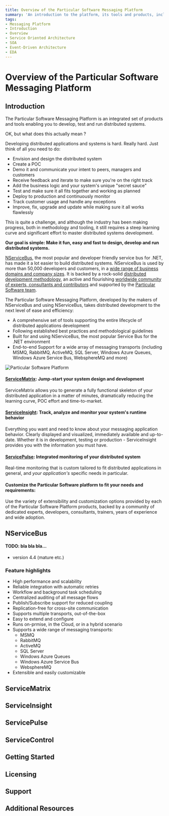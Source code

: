 ```yaml
---
title: Overview of the Particular Software Messaging Platform
summary: 'An introduction to the platform, its tools and products, including NServiceBus, ServiceMatrix, ServicePulse and ServiceInsight'
tags:
- Messaging Platform 
- Introduction
- Overview
- Service Oriented Architecture
- SOA
- Event-Driven Architecture
- EDA
---
```



# Overview of the Particular Software Messaging Platform

## Introduction

The Particular Software Messaging Platform is an integrated set of products and tools enabling you to develop, test and run distributed systems.

OK, but what does this actually mean ?

Developing distributed applications and systems is hard. Really hard.
Just think of all you need to do:
* Envision and design the distributed system 
* Create a POC
* Demo it and communicate your intent to peers, managers and customers
* Receive feedback and iterate to make sure you're on the right track
* Add the business logic and your system's unique "secret sauce" 
* Test and make sure it all fits together and working as planned 
* Deploy to production and continuously monitor 
* Track customer usage and handle any exceptions
* Improve, fix, upgrade and update while making sure it all works flawlessly

This is quite a challenge, and although the industry has been making  progress, both in methodology and tooling, it still requires a steep learning curve and significant effort to master distributed systems development. 

**Our goal is simple: Make it fun, easy and fast to design, develop and run distributed systems.**

[NServiceBus](http://particular.net/NServiceBus), the most popular and developer friendly service bus for .NET, has made it a lot easier to build  distributed systems. NServiceBus is used by more than 50,000 developers and customers, in a [wide range of business domains and company sizes](http://particular.net/customers). It is backed by a rock-solid [distributed development methodology](http://particular.net/adsd), an active and flourishing [worldwide community of experts, consultants and contributors](http://particular.net/champions) and supported by the [Particular Software team](http://particular.net/support).     

The Particular Software Messaging Platform, developed by the makers of NServiceBus and using NServiceBus, takes distributed development to the next level of ease and efficiency:
* A comprehensive set of tools supporting the entire lifecycle of distributed applications development
* Following established best practices and methodological guidelines
* Built for and using NServiceBus, the most popular Service Bus for the .NET environment
* End-to-end Support for a wide array of messaging transports (including MSMQ, RabbitMQ, ActiveMQ, SQL Server, Windows Azure Queues, Windows Azure Service Bus, WebsphereMQ and more)          

![](/images/particular-software-platform.jpg "Particular Software Platform")


#### [ServiceMatrix](http://particular.net/ServiceMatrix): Jump-start your system design and development 

ServiceMatrix allows you to generate a fully functional skeleton of your distributed application in a matter of minutes, dramatically reducing the learning curve, POC effort and time-to-market.

#### [ServiceInsight](http://particular.net/ServiceInsight): Track, analyze and monitor your system's runtime behavior

Everything you want and need to know about your messaging application behavior. Clearly displayed and visualized, immediately available and up-to-date. Whether it is in development, testing or production - ServiceInsight provides you with the information you must have. 

#### [ServicePulse](http://particular.net/ServicePulse): Integrated monitoring of your distributed system 

Real-time monitoring that is custom tailored to fit distributed applications in general, and *your application's* specific needs in particular.  

#### Customize the Particular Software platform to fit your needs and requirements: 

Use the variety of extensibility and customization options provided by each of the Particular Software Platform products, backed by a community of dedicated experts, developers, consultants, trainers, years of experience and wide adoption. 


## NServiceBus

#### TODO: bla bla bla...
* version 4.4 (mature etc.) 

### Feature highlights

* High performance and scalability
* Reliable integration with automatic retries
* Workflow and background task scheduling
* Centralized auditing of all message flows
* Publish/Subscribe support for reduced coupling
* Replication-free for cross-site communication
* Supports multiple transports, out-of-the-box
* Easy to extend and configure
* Runs on-prmise, in the Cloud, or in a hybrid scenario
* Supports a wide range of messaging transports:
   *  MSMQ
   *  RabbitMQ
   *  ActiveMQ
   *  SQL Server
   *  Windows Azure Queues
   *  Windows Azure Service Bus
   *  WebsphereMQ  
* Extensible and easily customizable




## ServiceMatrix



## ServiceInsight

## ServicePulse

## ServiceControl

## Getting Started

## Licensing

## Support

## Additional Resources